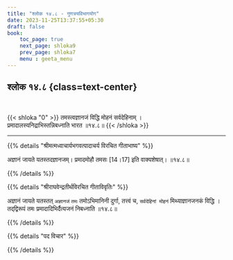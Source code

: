 ```yaml
---
title: "श्लोक १४.८ - गुणत्रयविभागयोग"
date: 2023-11-25T13:37:55+05:30
draft: false
book:
    toc_page: true
    next_page: shloka9
    prev_page: shloka7
    menu : geeta_menu
---
```




## श्लोक १४.८ {class=text-center}

<br/>

{{< shloka  "0"  >}}
तमस्त्वज्ञानजं विद्धि मोहनं सर्वदेहिनाम् ।  
प्रमादालस्यनिद्राभिस्तन्निबध्नाति भारत ॥१४.८॥
{{< /shloka >}}

---


{{% details "श्रीमत्मध्वाचार्यभगवत्पादाचर्य विरचित  गीताभाष्य" %}}

अज्ञानं जायते यतस्तदज्ञानजम्। 
प्रमादमोहौ तमसः [14।17] इति वाक्यशेषात्। ॥१४.८॥

{{% /details %}}



{{% details "श्रीराघवेन्द्रतीर्थविरचित गीताविवृतिः" %}}

अज्ञानं जायते यतस्तत् `अज्ञानजं` `तमः` तमोऽभिमानिनी दुर्गा,
तत्त्वं च, `सर्वदेहिनां मोहनं` मिथ्याज्ञानजनकं विद्धि । 
तद्‌द्विरूपं तमः प्रमादादिभिर्दैत्यजनं निबध्नाति ॥१४.८॥


{{% /details %}}



{{% details "पद विचार" %}}


{{% /details %}}
